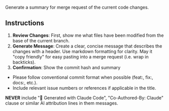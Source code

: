 Generate a summary for merge request of the current code changes.

## Instructions

1. **Review Changes**: First, show me what files have been modified from the base of the current branch.
2. **Generate Message**: Create a clear, concise message that describes the changes with a header. Use markdown formatting for clarity. May it "copy friendly" for easy pasting into a merge request (i.e. wrap in backticks).
3. **Confirmation**: Show the commit hash and summary

- Please follow conventional commit format when possible (feat:, fix:, docs:, etc.).
- Include relevant issue numbers or references if applicable in the title.

**NEVER** include "🤖 Generated with Claude Code", "Co-Authored-By: Claude" clause or similar AI attribution lines in them messages.
